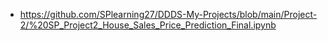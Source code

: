 - https://github.com/SPlearning27/DDDS-My-Projects/blob/main/Project-2/%20SP_Project2_House_Sales_Price_Prediction_Final.ipynb

